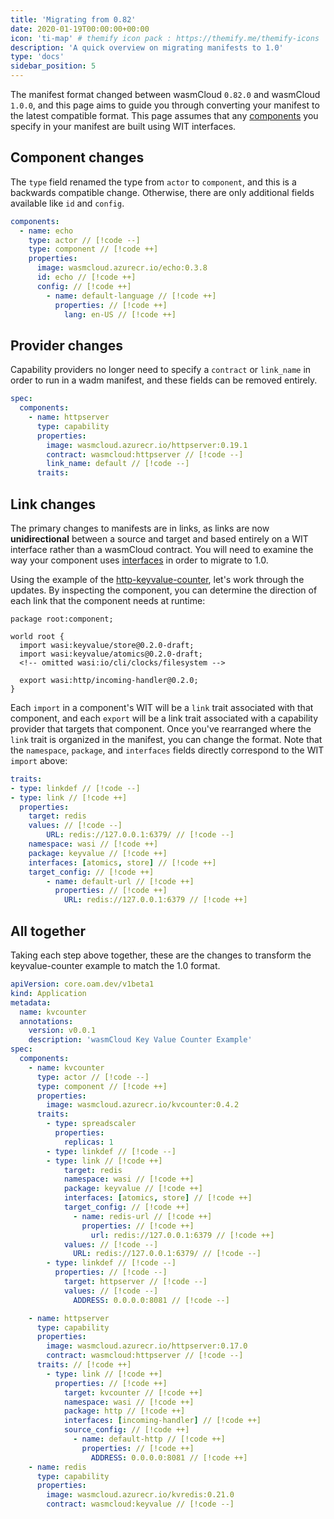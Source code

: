 ```yaml
---
title: 'Migrating from 0.82'
date: 2020-01-19T00:00:00+00:00
icon: 'ti-map' # themify icon pack : https://themify.me/themify-icons
description: 'A quick overview on migrating manifests to 1.0'
type: 'docs'
sidebar_position: 5
---
```


The manifest format changed between wasmCloud `0.82.0` and wasmCloud `1.0.0`, and this page aims to guide you through converting your manifest to the latest compatible format. This page assumes that any [components](/docs/concepts/components.mdx) you specify in your manifest are built using WIT interfaces.

## Component changes

The `type` field renamed the type from `actor` to `component`, and this is a backwards compatible change. Otherwise, there are only additional fields available like `id` and `config`.

```yaml
components:
  - name: echo
    type: actor // [!code --]
    type: component // [!code ++]
    properties:
      image: wasmcloud.azurecr.io/echo:0.3.8
      id: echo // [!code ++]
      config: // [!code ++]
        - name: default-language // [!code ++]
          properties: // [!code ++]
            lang: en-US // [!code ++]
```

## Provider changes

Capability providers no longer need to specify a `contract` or `link_name` in order to run in a wadm manifest, and these fields can be removed entirely.

```yaml
spec:
  components:
    - name: httpserver
      type: capability
      properties:
        image: wasmcloud.azurecr.io/httpserver:0.19.1
        contract: wasmcloud:httpserver // [!code --]
        link_name: default // [!code --]
      traits:
```

## Link changes

The primary changes to manifests are in links, as links are now **unidirectional** between a source and target and based entirely on a WIT interface rather than a wasmCloud contract. You will need to examine the way your component uses [interfaces](/docs/concepts/interfaces.mdx) in order to migrate to 1.0.

Using the example of the [http-keyvalue-counter](https://github.com/wasmCloud/wasmCloud/tree/main/examples/rust/components/http-keyvalue-counter), let's work through the updates. By inspecting the component, you can determine the direction of each link that the component needs at runtime:

```wit
package root:component;

world root {
  import wasi:keyvalue/store@0.2.0-draft;
  import wasi:keyvalue/atomics@0.2.0-draft;
  <!-- omitted wasi:io/cli/clocks/filesystem -->

  export wasi:http/incoming-handler@0.2.0;
}
```

Each `import` in a component's WIT will be a `link` trait associated with that component, and each `export` will be a link trait associated with a capability provider that targets that component. Once you've rearranged where the `link` trait is organized in the manifest, you can change the format. Note that the `namespace`, `package`, and `interfaces` fields directly correspond to the WIT `import` above:

```yaml
traits:
- type: linkdef // [!code --]
- type: link // [!code ++]
  properties:
    target: redis
    values: // [!code --]
        URL: redis://127.0.0.1:6379/ // [!code --]
    namespace: wasi // [!code ++]
    package: keyvalue // [!code ++]
    interfaces: [atomics, store] // [!code ++]
    target_config: // [!code ++]
        - name: default-url // [!code ++]
          properties: // [!code ++]
            URL: redis://127.0.0.1:6379 // [!code ++]
```

## All together

Taking each step above together, these are the changes to transform the keyvalue-counter example to match the 1.0 format.

```yaml
apiVersion: core.oam.dev/v1beta1
kind: Application
metadata:
  name: kvcounter
  annotations:
    version: v0.0.1
    description: 'wasmCloud Key Value Counter Example'
spec:
  components:
    - name: kvcounter
      type: actor // [!code --]
      type: component // [!code ++]
      properties:
        image: wasmcloud.azurecr.io/kvcounter:0.4.2
      traits:
        - type: spreadscaler
          properties:
            replicas: 1
        - type: linkdef // [!code --]
        - type: link // [!code ++]
            target: redis
            namespace: wasi // [!code ++]
            package: keyvalue // [!code ++]
            interfaces: [atomics, store] // [!code ++]
            target_config: // [!code ++]
              - name: redis-url // [!code ++]
                properties: // [!code ++]
                  url: redis://127.0.0.1:6379 // [!code ++]
            values: // [!code --]
              URL: redis://127.0.0.1:6379/ // [!code --]
        - type: linkdef // [!code --]
          properties: // [!code --]
            target: httpserver // [!code --]
            values: // [!code --]
              ADDRESS: 0.0.0.0:8081 // [!code --]

    - name: httpserver
      type: capability
      properties:
        image: wasmcloud.azurecr.io/httpserver:0.17.0
        contract: wasmcloud:httpserver // [!code --]
      traits: // [!code ++]
        - type: link // [!code ++]
          properties: // [!code ++]
            target: kvcounter // [!code ++]
            namespace: wasi // [!code ++]
            package: http // [!code ++]
            interfaces: [incoming-handler] // [!code ++]
            source_config: // [!code ++]
              - name: default-http // [!code ++]
                properties: // [!code ++]
                  ADDRESS: 0.0.0.0:8081 // [!code ++]
    - name: redis
      type: capability
      properties:
        image: wasmcloud.azurecr.io/kvredis:0.21.0
        contract: wasmcloud:keyvalue // [!code --]
```
